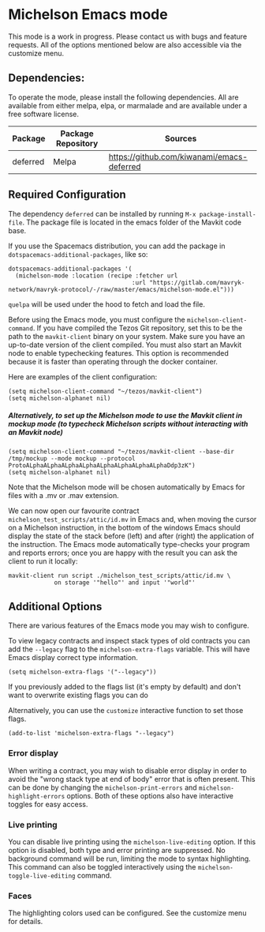 # Michelson Emacs mode
This mode is a work in progress.
Please contact us with bugs and feature requests.
All of the options mentioned below are also accessible via the customize menu.

## Dependencies:
To operate the mode, please install the following dependencies.
All are available from either melpa, elpa, or marmalade
and are available under a free software license.

| Package  | Package Repository | Sources |
| -------- | ------------------ | --------------- |
| deferred | Melpa  | https://github.com/kiwanami/emacs-deferred |


## Required Configuration
The dependency `deferred` can be installed by running `M-x package-install-file`.
The package file is located in the emacs folder of the Mavkit code base.

If you use the Spacemacs distribution, you can add the package in `dotspacemacs-additional-packages`, like so:
```elisp
dotspacemacs-additional-packages '(
  (michelson-mode :location (recipe :fetcher url
                                   :url "https://gitlab.com/mavryk-network/mavryk-protocol/-/raw/master/emacs/michelson-mode.el")))
```
`quelpa` will be used under the hood to fetch and load the file.

Before using the Emacs mode, you must configure the `michelson-client-command`.
If you have compiled the Tezos Git repository,
set this to be the path to the `mavkit-client` binary on your system.
Make sure you have an up-to-date version of the client compiled.
You must also start an Mavkit node to enable typechecking features.
This option is recommended because it is faster than operating through
the docker container.

Here are examples of the client configuration:
```elisp
(setq michelson-client-command "~/tezos/mavkit-client")
(setq michelson-alphanet nil)
```

##### Alternatively, to set up the Michelson mode to use the Mavkit client in mockup mode (to typecheck Michelson scripts without interacting with an Mavkit node)
```elisp
(setq michelson-client-command "~/tezos/mavkit-client --base-dir /tmp/mockup --mode mockup --protocol ProtoALphaALphaALphaALphaALphaALphaALphaALphaDdp3zK")
(setq michelson-alphanet nil)
```

Note that the Michelson mode will be chosen automatically by Emacs for files with a .mv or .mav extension.

We can now open our favourite contract `michelson_test_scripts/attic/id.mv` in Emacs and,
when moving the cursor on a Michelson instruction, in the bottom of the windows Emacs should display
the state of the stack before (left) and after (right) the application of the instruction.
The Emacs mode automatically type-checks your program and reports errors; once you are happy with the result you can ask the client to run it locally:

```elisp
mavkit-client run script ./michelson_test_scripts/attic/id.mv \
             on storage '"hello"' and input '"world"'
```

## Additional Options
There are various features of the Emacs mode you may wish to configure.

To view legacy contracts and inspect stack types of old contracts you can add the `--legacy` flag
to the `michelson-extra-flags` variable. This will have Emacs display correct type information.

```elisp
(setq michelson-extra-flags '("--legacy"))
```

If you previously added to the flags list (it's empty by default) and don't want to overwrite existing flags you can do

Alternatively, you can use the `customize` interactive function to set those flags.

```elisp
(add-to-list 'michelson-extra-flags "--legacy")
```

### Error display
When writing a contract, you may wish to disable error display in order to
avoid the "wrong stack type at end of body" error that is often present.
This can be done by changing the
`michelson-print-errors` and `michelson-highlight-errors` options.
Both of these options also have interactive toggles for easy access.

### Live printing
You can disable live printing using the `michelson-live-editing` option.
If this option is disabled, both type and error printing are suppressed.
No background command will be run, limiting the mode to syntax highlighting.
This command can also be toggled interactively using the
`michelson-toggle-live-editing` command.

### Faces
The highlighting colors used can be configured. See the customize menu for details.
